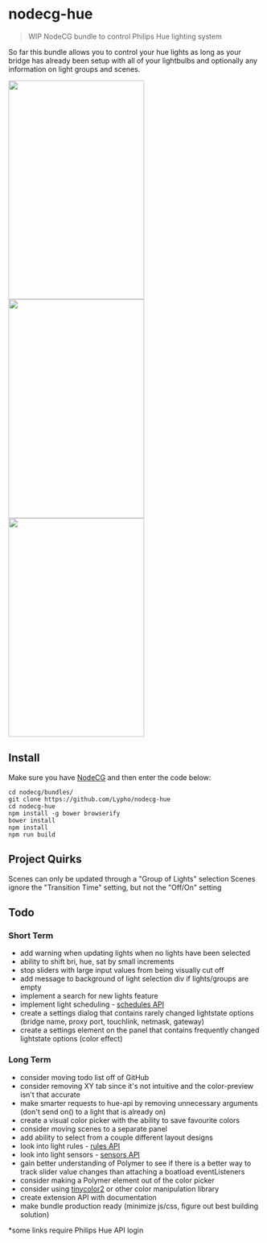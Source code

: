 # nodecg-hue
> WIP NodeCG bundle to control Philips Hue lighting system

So far this bundle allows you to control your hue lights as long as your bridge has already been setup with all of your lightbulbs and optionally any information on light groups and scenes.

<img src="../screenshots/screenshots/hue-panel-connect.jpg?raw=true" width="270px" height="434px"> <img src="../screenshots/screenshots/hue-panel-individual.jpg?raw=true" width="270px" height="434px"> <img src="../screenshots/screenshots/hue-panel-group.jpg?raw=true" width="270px" height="434px">

## Install
Make sure you have [NodeCG](https://github.com/nodecg/nodecg) and then enter the code below:
```
cd nodecg/bundles/
git clone https://github.com/Lypho/nodecg-hue
cd nodecg-hue
npm install -g bower browserify
bower install
npm install
npm run build
```

## Project Quirks
Scenes can only be updated through a "Group of Lights" selection
Scenes ignore the "Transition Time" setting, but not the "Off/On" setting

## Todo
### Short Term
- add warning when updating lights when no lights have been selected
- ability to shift bri, hue, sat by small increments
- stop sliders with large input values from being visually cut off
- add message to background of light selection div if lights/groups are empty
- implement a search for new lights feature
- implement light scheduling - [schedules API](http://www.developers.meethue.com/documentation/schedules-api-0)
- create a settings dialog that contains rarely changed lightstate options (bridge name, proxy port, touchlink, netmask, gateway)
- create a settings element on the panel that contains frequently changed lightstate options (color effect)

### Long Term
- consider moving todo list off of GitHub
- consider removing XY tab since it's not intuitive and the color-preview isn't that accurate
- make smarter requests to hue-api by removing unnecessary arguments (don't send on() to a light that is already on)
- create a visual color picker with the ability to save favourite colors
- consider moving scenes to a separate panel
- add ability to select from a couple different layout designs
- look into light rules - [rules API](http://www.developers.meethue.com/documentation/rules-api)
- look into light sensors - [sensors API](http://www.developers.meethue.com/documentation/supported-sensors)
- gain better understanding of Polymer to see if there is a better way to track slider value changes than attaching a boatload eventListeners
- consider making a Polymer element out of the color picker
- consider using [tinycolor2](https://www.npmjs.com/package/tinycolor2) or other color manipulation library
- create extension API with documentation
- make bundle production ready (minimize js/css, figure out best building solution)


*some links require Philips Hue API login
